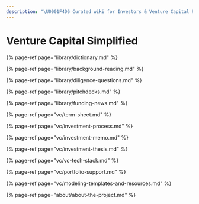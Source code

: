 ```yaml
---
description: "\U0001F4D6 Curated wiki for Investors & Venture Capital Professionals"
---
```


# Venture Capital Simplified

{% page-ref page="library/dictionary.md" %}

{% page-ref page="library/background-reading.md" %}

{% page-ref page="library/diligence-questions.md" %}

{% page-ref page="library/pitchdecks.md" %}

{% page-ref page="library/funding-news.md" %}

{% page-ref page="vc/term-sheet.md" %}

{% page-ref page="vc/investment-process.md" %}

{% page-ref page="vc/investment-memo.md" %}

{% page-ref page="vc/investment-thesis.md" %}

{% page-ref page="vc/vc-tech-stack.md" %}

{% page-ref page="vc/portfolio-support.md" %}

{% page-ref page="vc/modeling-templates-and-resources.md" %}

{% page-ref page="about/about-the-project.md" %}



